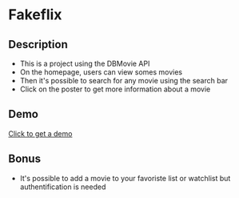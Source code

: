 # Fakeflix

## Description

* This is a project using the DBMovie API
* On the homepage, users can view somes movies
* Then it's possible to search for any movie using the search bar
* Click on the poster to get more information about a movie 

## Demo 
 <a href="http://fakeflix.delmerie.fr/home">Click to get a demo</a>

## Bonus
* It's possible to add a movie to your favoriste list or watchlist but authentification is needed

